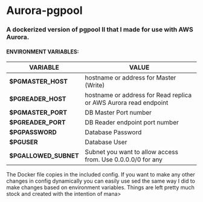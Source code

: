 # Aurora-pgpool
### A dockerized version of pgpool II that I made for use with AWS Aurora.

#### ENVIRONMENT VARIABLES:

|  VARIABLE          | VALUE                                                            |
|-------------------|------------------------------------------------------------------|
| **$PGMASTER_HOST** | hostname or address for Master (Write)                           |
| **$PGREADER_HOST** | hostname or address for Read replica or AWS Aurora read endpoint |
| **$PGMASTER_PORT** | DB Master Port number                                            |
| **$PGREADER_PORT** | DB Reader endpoint port number                                   |
| **$PGPASSWORD**    | Database Password                                                |
| **$PGUSER**        | Database User                                                    |
| **$PGALLOWED_SUBNET** | Subnet you want to allow access from. Use 0.0.0.0/0 for any |

The Docker file copies in the included config. If you want to make any other changes in config dynamically you can easily use sed the same way I did to make changes based on environment variables. Things are left pretty much stock and created with the intention of mana>

